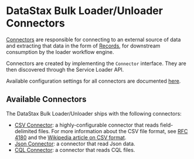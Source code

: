 # DataStax Bulk Loader/Unloader Connectors

[Connectors] are responsible for connecting to an external source of data and extracting 
that data in the form of [Records], for downstream consumption by the loader workflow engine.

Connectors are created by implementing the `Connector` interface. They are then discovered through
the Service Loader API.

Available configuration settings for all connectors are documented [here](../settings.md).

## Available Connectors

The DataStax Bulk Loader/Unloader ships with the following connectors:

* [CSV Connector]: a highly-configurable connector that reads field-delimited files. 
  For more information about the CSV file format, see [RFC 4180] and the [Wikipedia article on CSV format].
* [Json Connector]: a connector that read Json data.
* [CQL Connector]: a connector that reads CQL files.

[Connectors]: ../../connectors/api/src/main/java/com/datastax/dsbulk/connectors/api/Connector.java
[Records]: ../../connectors/api/src/main/java/com/datastax/dsbulk/connectors/api/Record.java
[CSV Connector]: ./csv
[Json Connector]: ./json
[CQL Connector]: ./cql
[RFC 4180]: https://tools.ietf.org/html/rfc4180
[Wikipedia article on CSV format]: https://en.wikipedia.org/wiki/Comma-separated_values
